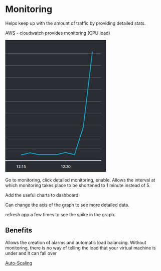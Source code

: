 # Monitoring

Helps keep up with the amount of traffic by providing detailed stats.

AWS - cloudwatch provides monitoring (CPU load)

![CPU utilisation increasine](cpu-going-up.png)

Go to monitoring, click detailed monitoring, enable.
    Allows the interval at which monitoring takes place to be shortened to 1 minute instead of 5.

Add the useful charts to dashboard. 

Can change the axis of the graph to see more detailed data.

refresh app a few times to see the spike in the graph.

## Benefits

Allows the creation of alarms and automatic load balancing. Without monitoring, there is no way of telling the load that your virtual machine is under and it can fall over

[Auto-Scaling](Auto-Scaling.md)